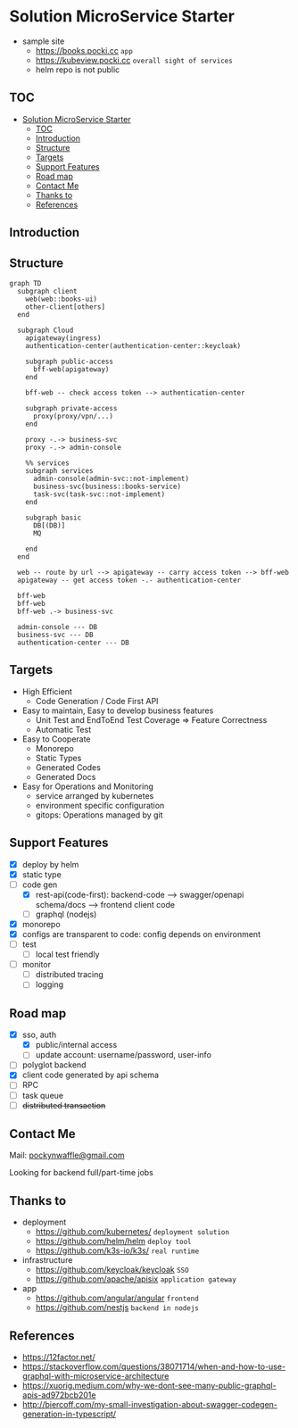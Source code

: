 # Solution MicroService Starter

- sample site
  - https://books.pocki.cc `app`
  - https://kubeview.pocki.cc `overall sight of services`
  - helm repo is not public

## TOC

- [Solution MicroService Starter](#solution-microservice-starter)
  - [TOC](#toc)
  - [Introduction](#introduction)
  - [Structure](#structure)
  - [Targets](#targets)
  - [Support Features](#support-features)
  - [Road map](#road-map)
  - [Contact Me](#contact-me)
  - [Thanks to](#thanks-to)
  - [References](#references)

## Introduction

## Structure

```mermaid
graph TD
  subgraph client
    web(web::books-ui)
    other-client[others]
  end

  subgraph Cloud
    apigateway(ingress)
    authentication-center(authentication-center::keycloak)

    subgraph public-access
      bff-web(apigateway)
    end

    bff-web -- check access token --> authentication-center

    subgraph private-access
      proxy(proxy/vpn/...)
    end

    proxy -.-> business-svc
    proxy -.-> admin-console

    %% services
    subgraph services
      admin-console(admin-svc::not-implement)
      business-svc(business::books-service)
      task-svc(task-svc::not-implement)
    end

    subgraph basic
      DB[(DB)]
      MQ
      
    end
  end

  web -- route by url --> apigateway -- carry access token --> bff-web
  apigateway -- get access token -.- authentication-center

  bff-web
  bff-web 
  bff-web .-> business-svc

  admin-console --- DB
  business-svc --- DB
  authentication-center --- DB

```

## Targets

- High Efficient
  - Code Generation / Code First API
- Easy to maintain, Easy to develop business features
  - Unit Test and EndToEnd Test Coverage => Feature Correctness
  - Automatic Test
- Easy to Cooperate
  - Monorepo
  - Static Types
  - Generated Codes
  - Generated Docs
- Easy for Operations and Monitoring
  - service arranged by kubernetes
  - environment specific configuration
  - gitops: Operations managed by git

## Support Features

- [x] deploy by helm
- [x] static type
- [ ] code gen
  - [x] rest-api(code-first): backend-code --> swagger/openapi schema/docs --> frontend client code
  - [ ] graphql (nodejs)
- [x] monorepo
- [x] configs are transparent to code: config depends on environment
- [ ] test
  - [ ] local test friendly
- [ ] monitor
  - [ ] distributed tracing
  - [ ] logging

## Road map

- [x] sso, auth
  - [x] public/internal access
  - [ ] update account: username/password, user-info
- [ ] polyglot backend
- [x] client code generated by api schema
- [ ] RPC
- [ ] task queue
- [ ] ~~distributed transaction~~

## Contact Me

Mail: pockynwaffle@gmail.com

Looking for backend full/part-time jobs

## Thanks to

- deployment
  - https://github.com/kubernetes/ `deployment solution`
  - https://github.com/helm/helm `deploy tool`
  - https://github.com/k3s-io/k3s/ `real runtime`
- infrastructure
  - https://github.com/keycloak/keycloak `SSO`
  - https://github.com/apache/apisix `application gateway`
- app
  - https://github.com/angular/angular `frontend`
  - https://github.com/nestjs `backend in nodejs`

## References

- https://12factor.net/
- <https://stackoverflow.com/questions/38071714/when-and-how-to-use-graphql-with-microservice-architecture>
- https://xuorig.medium.com/why-we-dont-see-many-public-graphql-apis-ad972bcb201e
- http://biercoff.com/my-small-investigation-about-swagger-codegen-generation-in-typescript/
